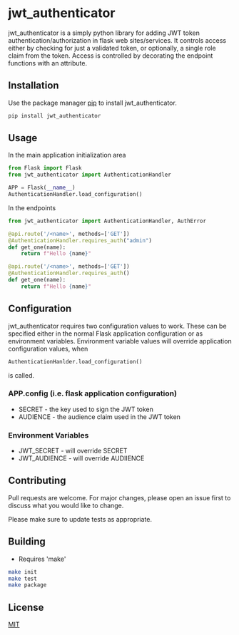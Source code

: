 # jwt_authenticator

jwt_authenticator is a simply python library for adding JWT token authentication/authorization in flask web sites/services. It controls access either by checking for just a validated token, or optionally, a single role claim from the token. Access is controlled by decorating the endpoint functions with an attribute.

## Installation

Use the package manager [pip](https://pip.pypa.io/en/stable/) to install jwt_authenticator.

```bash
pip install jwt_authenticator
```

## Usage
In the main application initialization area

```python
from Flask import Flask
from jwt_authenticator import AuthenticationHandler

APP = Flask(__name__)
AuthenticationHandler.load_configuration()
```
In the endpoints

```python
from jwt_authenticator import AuthenticationHandler, AuthError

@api.route('/<name>', methods=['GET'])
@AuthenticationHandler.requires_auth("admin")
def get_one(name):
    return f"Hello {name}"

@api.route('/<name>', methods=['GET'])
@AuthenticationHandler.requires_auth()
def get_one(name):
    return f"Hello {name}"
```

## Configuration
jwt_authenticator requires two configuration values to work. These can be specified either in the normal Flask application configuration or as environment variables. Environment variable values will override application configuration values, when

```python
AuthenticationHanlder.load_configuration()
```
is called.

### APP.config (i.e. flask application configuration)

* SECRET - the key used to sign the JWT token
* AUDIENCE - the audience claim used in the JWT token

### Environment Variables

* JWT_SECRET - will override SECRET
* JWT_AUDIENCE - will override AUDIIENCE


## Contributing
Pull requests are welcome. For major changes, please open an issue first to discuss what you would like to change.

Please make sure to update tests as appropriate.

## Building
* Requires 'make'

```bash
make init
make test
make package
```

## License
[MIT](https://choosealicense.com/licenses/mit/)

